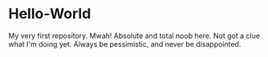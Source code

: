 # Hello-World
My very first repository. Mwah!
Absolute and total noob here. Not got a clue what I'm doing yet.
Always be pessimistic, and never be disappointed.
